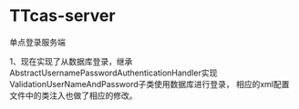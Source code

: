 # TTcas-server
单点登录服务端


1、现在实现了从数据库登录，继承AbstractUsernamePasswordAuthenticationHandler实现ValidationUserNameAndPassword子类使用数据库进行登录，
相应的xml配置文件中的类注入也做了相应的修改。
